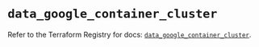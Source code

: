 # `data_google_container_cluster`

Refer to the Terraform Registry for docs: [`data_google_container_cluster`](https://registry.terraform.io/providers/hashicorp/google/5.19.0/docs/data-sources/container_cluster).
